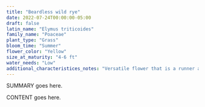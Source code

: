 ```yaml
---
title: "Beardless wild rye"
date: 2022-07-24T00:00:00-05:00
draft: false
latin_name: "Elymus triticoides"
family_name: "Poaceae"
plant_type: "Grass"
bloom_time: "Summer"
flower_color: "Yellow"
size_at_maturity: "4-6 ft"
water_needs: "Low"
additional_characteristices_notes: "Versatile flower that is a runner and good for binding."
---
```


SUMMARY goes here.

<!--more-->

CONTENT goes here.